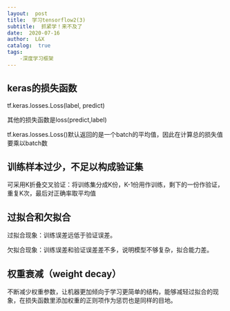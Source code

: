 ```yaml
---
layout:  post
title:  学习tensorflow2(3)
subtitle:  抓紧学！来不及了
date:  2020-07-16
author:  L&X
catalog:  true
tags:
    -深度学习框架
---
```


## keras的损失函数

tf.keras.losses.Loss(label, predict)

其他的损失函数是loss(predict,label)

tf.keras.losses.Loss()默认返回的是一个batch的平均值，因此在计算总的损失值要乘以batch数

## 训练样本过少，不足以构成验证集

可采用K折叠交叉验证：将训练集分成K份，K-1份用作训练，剩下的一份作验证，重复K次，最后对正确率取平均值

## 过拟合和欠拟合

过拟合现象：训练误差远低于验证误差。

欠拟合现象：训练误差和验证误差差不多，说明模型不够复杂，拟合能力差。



## 权重衰减（weight decay）

不断减少权重参数，让机器更加倾向于学习更简单的结构，能够减轻过拟合的现象，在损失函数里添加权重的正则项作为惩罚也是同样的目地。